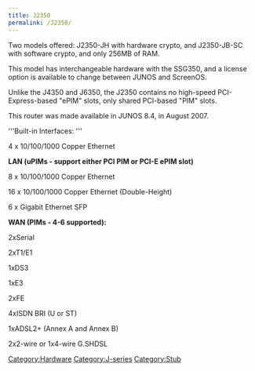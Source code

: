 ```yaml
---
title: J2350
permalink: /J2350/
---
```


Two models offered: J2350-JH with hardware crypto, and J2350-JB-SC with software crypto, and only 256MB of RAM.

This model has interchangeable hardware with the SSG350, and a license option is available to change between JUNOS and ScreenOS.

Unlike the J4350 and J6350, the J2350 contains no high-speed PCI-Express-based "ePIM" slots, only shared PCI-based "PIM" slots.

This router was made available in JUNOS 8.4, in August 2007.

'''Built-in Interfaces: '''

4 x 10/100/1000 Copper Ethernet

**LAN (uPIMs - support either PCI PIM or PCI-E ePIM slot)**

8 x 10/100/1000 Copper Ethernet

16 x 10/100/1000 Copper Ethernet (Double-Height)

6 x Gigabit Ethernet SFP

**WAN (PIMs - 4-6 supported):**

2xSerial

2xT1/E1

1xDS3

1xE3

2xFE

4xISDN BRI (U or ST)

1xADSL2+ (Annex A and Annex B)

2x2-wire or 1x4-wire G.SHDSL

[Category:Hardware](/Category:Hardware "wikilink") [Category:J-series](/Category:J-series "wikilink") [Category:Stub](/Category:Stub "wikilink")